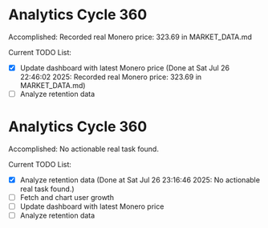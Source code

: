 # Analytics Cycle 360

Accomplished: Recorded real Monero price: 323.69 in MARKET_DATA.md

Current TODO List:

- [x] Update dashboard with latest Monero price  (Done at Sat Jul 26 22:46:02 2025: Recorded real Monero price: 323.69 in MARKET_DATA.md)
- [ ] Analyze retention data

# Analytics Cycle 360

Accomplished: No actionable real task found.

Current TODO List:

- [x] Analyze retention data  (Done at Sat Jul 26 23:16:46 2025: No actionable real task found.)
- [ ] Fetch and chart user growth
- [ ] Update dashboard with latest Monero price
- [ ] Analyze retention data